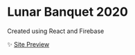 # Lunar Banquet 2020
Created using React and Firebase

✨ [Site Preview](https://lunarbanquet.netlify.app/)
